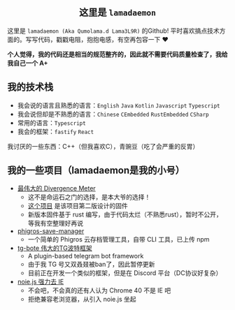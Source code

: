 <h2 align="center"> 这里是 <code>lamadaemon</code> </h1>

这里是 <code>lamadaemon (Aka Qumolama.d Lama3L9R)</code> 的Github! 平时喜欢搞点技术方面的。写写代码，戳戳电阻，抱抱电感，有空再包容一下 ❤️

**个人觉得，我的代码还是相当的规范整齐的，因此就不需要代码质量检查了，我给我自己一个 A+**

## 我的技术栈

+ 我会说的语言且熟悉的语言：`English` `Java` `Kotlin` `Javascript` `Typescript`
+ 我会说但却是不熟悉的语言：`Chinese` `CEmbedded` `RustEmbedded` `CSharp`
+ 常用的语言：`Typescript`
+ 我会的框架：`fastify` `React`


我讨厌的一些东西：C++（但我喜欢C），青豌豆（吃了会严重的反胃）

## 我的一些项目（lamadaemon是我的小号）

+ [最伟大的 Divergence Meter](https://github.com/Lama3L9R/divergence-meter)
    - 这不是命运石之门的选择，是本大爷的选择！
    - [这个项目](https://github.com/Lama3L9R/divergence-meter-firmware) 是该项目第二版设计的固件
    - 新版本固件基于 rust 编写，由于代码太烂（不熟悉rust），暂时不公开，等我有空整理好再说
+ [phigros-save-manager](https://github.com/lamadaemon/phigros-save-manager)
    - 一个简单的 Phigros 云存档管理工具，自带 CLI 工具，已上传 npm
+ [tg-bote 伟大的TG波特框架](https://github.com/Lama3L9R/tg-bote)
    - A plugin-based telegram bot framework
    - 由于我 TG 号又双叒叕被ban了，因此暂停更新
    - 目前正在开发一个类似的框架，但是在 Discord 平台（DC协议好复杂）
+ [noie.js 强力去 IE](https://github.com/Lama3L9R/noie.js)
    - 不会吧，不会真的还有人认为 Chrome 40 不是 IE 吧
    - 拒绝兼容老浏览器，从引入 noie.js 坐起



